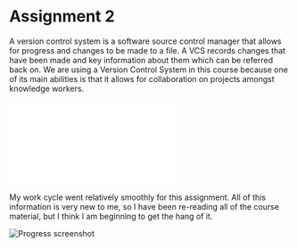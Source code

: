 # Assignment 2
A version control system is a software source control manager that allows for progress and changes to be made to a file. A VCS records changes that have been made and key information about them which can be referred back on. We are using a Version Control System in this course because one of its main abilities is that it allows for collaboration on projects amongst knowledge workers.

![My responses](./responses.txt)

My work cycle went relatively smoothly for this assignment. All of this information is very new to me, so I have been re-reading all of the course material, but I think I am beginning to get the hang of it.

![Progress screenshot](.screenshot_a2.png)
